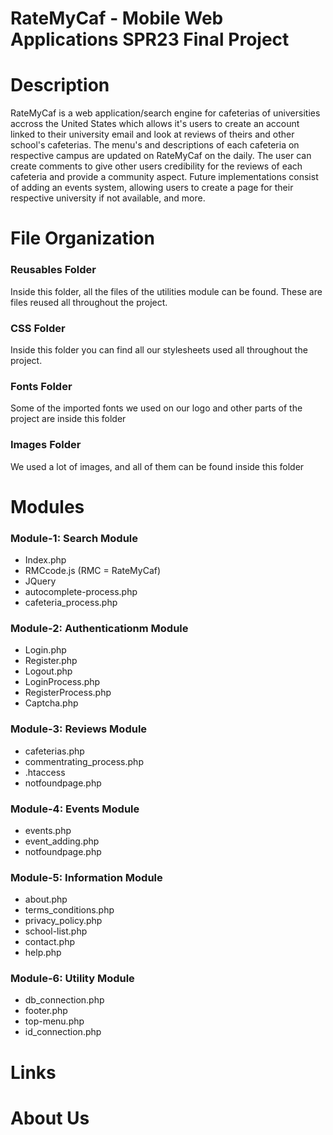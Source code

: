 # RateMyCaf - Mobile Web Applications SPR23 Final Project 

# Description
RateMyCaf is a web application/search engine for cafeterias of universities accross the
United States which allows it's users to create an account linked to their university email
and look at reviews of theirs and other school's cafeterias. The menu's and descriptions of each
cafeteria on respective campus are updated on RateMyCaf on the daily. The user can create comments
to give other users credibility for the reviews of each cafeteria and provide a community aspect. Future
implementations consist of adding an events system, allowing users to create a page for their respective
university if not available, and more.

# File Organization

### Reusables Folder
Inside this folder, all the files of the utilities module can be found. These are files reused all
throughout the project.

### CSS Folder
Inside this folder you can find all our stylesheets used all throughout the project.

### Fonts Folder
Some of the imported fonts we used on our logo and other parts of the project are inside this folder

### Images Folder
We used a lot of images, and all of them can be found inside this folder

# Modules
### Module-1: Search Module
- Index.php
- RMCcode.js (RMC = RateMyCaf)
- JQuery
- autocomplete-process.php
- cafeteria_process.php

### Module-2: Authenticationm Module
- Login.php
- Register.php
- Logout.php
- LoginProcess.php
- RegisterProcess.php
- Captcha.php

### Module-3: Reviews Module
- cafeterias.php
- commentrating_process.php
- .htaccess
- notfoundpage.php

### Module-4: Events Module
- events.php
- event_adding.php
- notfoundpage.php

### Module-5: Information Module
- about.php
- terms_conditions.php
- privacy_policy.php
- school-list.php
- contact.php
- help.php

### Module-6: Utility Module
- db_connection.php
- footer.php
- top-menu.php
- id_connection.php

# Links

# About Us
